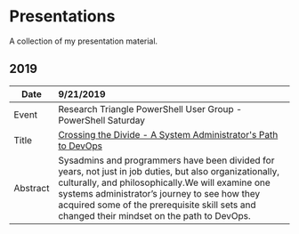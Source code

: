 # Presentations

A collection of my presentation material.

## 2019

| Date | 9/21/2019 |
|---|:---|
| Event | Research Triangle PowerShell User Group - PowerShell Saturday |
| Title | [Crossing the Divide - A System Administrator's Path to DevOps][1] |
| Abstract | Sysadmins and programmers have been divided for years, not just in job duties, but also organizationally, culturally, and philosophically.We will examine one systems administrator’s journey to see how they acquired some of the prerequisite skill sets and changed their mindset on the path to DevOps. |

[1]:2019/RTPSUG-PSSaturday/
